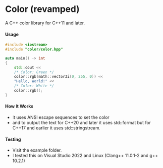 # Color (revamped)
A C++ color library for C++11 and later.

#### Usage

```cpp
#include <iostream>
#include "color/color.hpp"

auto main() -> int
{
    std::cout << 
    /* Color: Green */
    color::rgb(math::vector3i(0, 255, 0)) <<
    "Hello, World!" <<
    /* Color: White */
    color::rgb();
}
```

#### How It Works
- It uses ANSI escape sequences to set the color
- and to output the text for C++20 and later it uses std::format but for C++17 and earlier it uses std::stringstream.

#### Testing
- Visit the example folder.
- I tested this on Visual Studio 2022 and Linux (Clang++ 11.0.1-2 and g++ 10.2.1)
